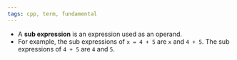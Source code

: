 ```yaml
---
tags: cpp, term, fundamental
---
```


- A **sub expression** is an expression used as an operand. 
- For example, the sub expressions of `x = 4 + 5` are `x` and `4 + 5`. The sub expressions of `4 + 5` are `4` and `5`.